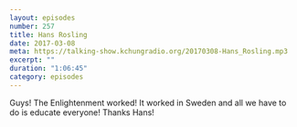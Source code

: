 ```yaml
---
layout: episodes
number: 257
title: Hans Rosling
date: 2017-03-08
meta: https://talking-show.kchungradio.org/20170308-Hans_Rosling.mp3
excerpt: ""
duration: "1:06:45"
category: episodes
---
```

Guys! The Enlightenment worked! It worked in Sweden and all we have to do is educate everyone! Thanks Hans! 
